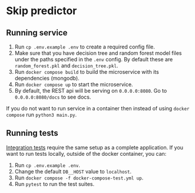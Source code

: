 # Skip predictor

## Running service

1. Run `cp .env.example .env` to create a required config file.
2. Make sure that you have decision tree and random forest model files under the
paths specified in the `.env` config. By default these are `random_forest.pkl` and `decision_tree.pkl`.
3. Run `docker compose build` to build the microservice with its dependencies (mongodb).
4. Run `docker compose up` to start the microservice.
5. By default, the REST api will be serving on `0.0.0.0:8080`. Go to `0.0.0.0:8080/docs` to see docs.

If you do not want to run service in a container then instead of using `docker compose` run `python3 main.py`.

## Running tests

[Integration tests](test/test_integration) require the same setup as a complete application. If you want to run tests locally, outside of the docker container, you can:
1. Run `cp .env.example .env`.
2. Change the default `DB__HOST` value to `localhost`.
3. Run `docker compose -f docker-compose-test.yml up`.
4. Run `pytest` to run the test suites.
